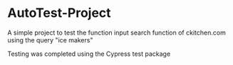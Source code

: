 # AutoTest-Project

A simple project to test the function input search function of ckitchen.com using the query "ice makers"

 Testing was completed using the Cypress test package 